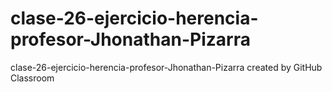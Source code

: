 # clase-26-ejercicio-herencia-profesor-Jhonathan-Pizarra
clase-26-ejercicio-herencia-profesor-Jhonathan-Pizarra created by GitHub Classroom
